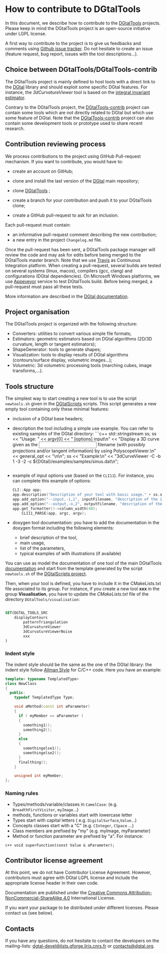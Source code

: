 # How to contribute to DGtalTools

In this document, we describe how to contribute to the
[DGtalTools](http://dgtal.org/tools) projects. Please keep in mind
the DGtalTools project is an open-source initiative under LGPL
license.

A first way to contribute to the project is to give us feedbacks and
comments using [Github issue
tracker](https://github.com/DGtal-team/DGtalTools/issues). Do not
hesitate to create an issue (feature request, bug report, issues with
the tool descriptions...).


## Choice between DGtalTools/DGtalTools-contrib

The DGtalTools project is mainly defined to host tools with a direct
link to the [DGtal](http://dgtal.org) library and should exploit some
specific DGtal features. For instance, the *3dCurvatureViewer* tool is
based on the [integral invariant
estimator](http://liris.cnrs.fr/dgtal/doc/nightly/LocalEstimatorsFromSurfel.html).

Contrary to the DGtalTools project, the
[DGtalTools-contrib](https://github.com/DGtal-team/DGtalTools-contrib)
project can contain some tools which are not directly related to DGtal
but which use some feature of DGtal. Note that the
[DGtalTools-contrib](https://github.com/DGtal-team/DGtalTools-contrib)
project can also contain some development tools or prototype used to
share recent research.




## Contribution reviewing process

We process contributions to the project using GitHub Pull-request
mechanism. If you want to contribute, you would have to:
* create an account on GitHub;
* clone and install the last version of the
  [DGtal](https://github.com/DGtal-team/DGtal) main repository;

* clone [DGtalTools](https://github.com/DGtal-team/DGtalTools) ;

* create a branch for your contribution and push it to your DGtalTools
  clone;
* create a GitHub pull-request to ask for an inclusion.


Each pull-request must contain:
* an informative pull-request comment describing the new contribution;
* a new entry in the project ```Changelog.md``` file.

Once the pull-request has been sent, a DGtalTools package manager will
review the code and may ask for edits before being merged to the DGtalTools
master branch. Note that we use [Travis](http://travis-ci.org) as
Continuous Integration platform. When creating a pull-request, several
builds are tested on several systems (linux, macos), compilers (gcc,
clang) and configurations (DGtal dependencies). On Microsoft Windows
platforms, we use [Appeveyor](http://www.appveyor.com) service to test
DGtalTools build.  Before being merged, a pull-request must pass all these
tests.

More information are described in the
[DGtal documentation](http://dgtal.org/doc/stable/moduleFAQGit.html).



## Project organisation

The DGtalTools project is organized with the following structure:

  - Converters: utilities to convert various simple file formats;
  - Estimators:  geometric estimators based on DGtal algorithms (2D/3D curvature, length or tangent estimators);
  - ShapeGenerator: tools to generate shapes;
  - Visualization: tools to display results of DGtal algorithms (contours/surface display, volumetric images...);
  - Volumetric: 3d volumetric processing tools (marching cubes, image transforms,...).



## Tools structure 

The simplest way to start creating a new tool is to use the script
```newtools.sh``` given in the
[DGtalScripts](https://github.com/DGtal-team/DGtalScripts)
scripts. This script generates a new empty tool containing only these minimal features:
  - inclusion of a DGtal base headers;
   - description the tool including a simple use example. You can refer to existing samples of the DGtal directory:
    ```c++
       std::stringstream ss; 
        ss << "Usage: " << argv[0] << " [options] input\n"
                  << "Display a 3D curve given as the <input> filename (with possibly projections and/or tangent information) by using PolyscopeViewer.\n"
                  << general_opt << "\n\n";
         ss << "Example:\n"
             << "3dCurveViewer -C -b 1 -3 -2 -c ${DGtal}/examples/samples/sinus.dat\n";	     
     ```
 - example of input options use (based on the ```CLI11```).
     For instance, you can complete this example of options:
     ```c++
  	CLI::App app;
   	app.description("Description of your tool with basic usage." + ss.str());
 	app.add_option("--input,-i,1", inputFilename, "description of the input...");
 	app.add_option("--output,-o,2", outputFilename, "description of the output...");
 	app.get_formatter()->column_width(40);
         CLI11_PARSE(app, argc, argv);
      ```
 


  - doxygen tool documentation: you have to add the documentation in the doxygen format including the following elements:
    - brief description of the tool,
    - main usage,
    - list of the parameters,
    - typical examples of with illustrations (if available)
   
   You can use as model the documentation of one tool of the main DGtalTools [documentation](http://dgtal.org/doc/tools/nightly/) and start from the template generated by the script ```newtools.sh``` of the [DGtalScripts project](https://github.com/DGtal-team/DGtalScripts).



Then, when your tool is defined, you have to include it in the
CMakeLists.txt file associated to its group. For instance, if you
create a new tool **xxx** in the group **Visualisation**, you have to
update the *CMakeLists.txt* file of the directory ```DGtalTools/visualisation```:
```cmake

SET(DGTAL_TOOLS_SRC
	displayContours
        patternTriangulation
        3dCurvatureViewer
        3dCurvatureViewerNoise
        xxx
)
```





### Indent style
The indent style should be the same as the one of the DGtal library: the indent style follow
[Allman Style](https://en.wikipedia.org/wiki/Indent_style#Allman_style)
for C/C++ code. Here you have an example:

```c++
template< typename TemplatedType>
class NewClass
{
  public:
    typedef TemplatedType Type;

    void aMethod(const int aParameter)
    {
      if ( myMember == aParameter )
      {
        something1();
        something2();
      }
      else
      {
        somethingelse1();
        somethingelse2();
      }
      finalthing();
    }

    unsigned int myMember;
};
```


### Naming rules

* Types/methods/variable/classes in ```CamelCase```: (e.g.
```BreadthFirstVisitor```, ```myImage```...)
* methods, functions or variables start with lowercase letter
* Types start with capital letters (
  e.g. ```DigitalSurface```,```Value```...)
* Concepts classes start with a "C" (e.g. ```CInteger```, ```CSpace```
  ...)
* Class members are prefixed by "my" (e.g.  myImage, myParameter)
* Method or function parameter are prefixed by "a". For instance:

``` c++ void superFunction(const Value & aParameter); ```




## Contributor license agreement

At this point, we do not have Contributor License Agreement. However,
contributors must agree with DGtal LGPL license and include the
appropriate license header in their own code.

Documentation are published under the
[Creative Commons Attribution-NonCommercial-ShareAlike 4.0](http://creativecommons.org/licenses/by-nc-sa/4.0/)
International License.

If you want your package to be distributed under different
licenses. Please contact us (see below).

## Contacts

If you have any questions, do not hesitate to contact the developers
on the mailing-lists:
[dgtal-devel@lists.gforge.liris.cnrs.fr](mailto:dgtal-devel@lists.gforge.liris.cnrs.fr)
or [contacts@dgtal.org](mailto:contacts@dgtal.org).


